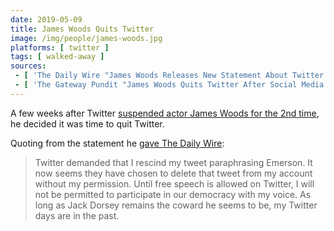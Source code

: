 ```yaml
---
date: 2019-05-09
title: James Woods Quits Twitter
image: /img/people/james-woods.jpg
platforms: [ twitter ]
tags: [ walked-away ]
sources:
 - [ 'The Daily Wire "James Woods Releases New Statement About Twitter Suspending Him" by Ryan Saavedra (10 May 2019)', 'https://www.dailywire.com/news/james-woods-releases-new-statement-about-twitter-ryan-saavedra' ]
 - [ 'The Gateway Pundit "James Woods Quits Twitter After Social Media Giants Suspends Him Over Tweet Paraphrasing Philosopher Ralph Waldo Emerson" by Cristina Laila (10 May 2019)', 'https://www.thegatewaypundit.com/2019/05/james-woods-quits-twitter-after-social-media-giants-suspends-him-over-tweet-paraphrasing-philosopher-ralph-waldo-emerson/' ]
---
```


A few weeks after Twitter [suspended actor James Woods for the 2nd time](/events/twitter-locks-james-woods-account-for-paraphrasing-emerson/), he decided it was time to quit Twitter.

Quoting from the statement he [gave The Daily Wire](https://www.dailywire.com/news/james-woods-releases-new-statement-about-twitter-ryan-saavedra):
> Twitter demanded that I rescind my tweet paraphrasing Emerson.
> It now seems they have chosen to delete that tweet from my account without my permission.
> Until free speech is allowed on Twitter, I will not be permitted to participate in our democracy with my voice.
> As long as Jack Dorsey remains the coward he seems to be, my Twitter days are in the past.
